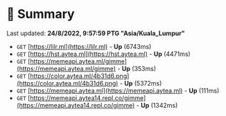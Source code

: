 # 📖 Summary
Last updated: **24/8/2022, 9:57:59 PTG "Asia/Kuala_Lumpur"**

- `GET` [https://lilr.ml](https://lilr.ml) - **Up** (6743ms)
- `GET` [https://hst.aytea.ml](https://hst.aytea.ml) - **Up** (4471ms)
- `GET` [https://memeapi.aytea.ml/gimme](https://memeapi.aytea.ml/gimme) - **Up** (353ms)
- `GET` [https://color.aytea.ml/4b31d6.png](https://color.aytea.ml/4b31d6.png) - **Up** (5372ms)
- `GET` [https://memeapi.aytea.ml](https://memeapi.aytea.ml) - **Up** (111ms)
- `GET` [https://memeapi.aytea14.repl.co/gimme](https://memeapi.aytea14.repl.co/gimme) - **Up** (1342ms)
